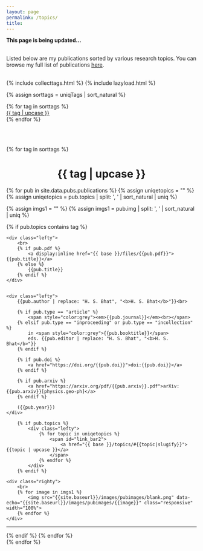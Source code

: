 ```yaml
---
layout: page
permalink: /topics/
title: 
---
```


**This page is being updated...**
<br><br>


Listed below are my publications sorted by various research topics. You can browse my full list of publications [here][pubs].
<br><br>

{% include collecttags.html %}
{% include lazyload.html %}

{% assign sorttags = uniqTags | sort_natural %} 


<div class="container">
	{% for tag in sorttags %}
		<div class="section">
			<div id="link_bar2">
			   <a href="#{{ tag  | slugify }}"> {{ tag | upcase }} </a>
			</div>
		</div>
	{% endfor %}
</div>

<br><br>

{% for tag in sorttags %}
<h1 id="{{ tag  | slugify }}" align="center">{{ tag | upcase }}</h1>
{% for pub in site.data.pubs.publications %}
{% assign uniqetopics = "" %}
{% assign uniqetopics = pub.topics | split: ', ' | sort_natural | uniq %} 

{% assign imgs1 = "" %}
{% assign imgs1 = pub.img | split: ', ' | sort_natural | uniq %} 

{% if pub.topics contains tag %}
<div class="group1">


    <div class="lefty">
    	<br>
		{% if pub.pdf %}
			<a display:inline href="{{ base }}/files/{{pub.pdf}}">{{pub.title}}</a>
		{% else %} 
			{{pub.title}}
		{% endif %}
	</div>	

		
	<div class="lefty">
		{{pub.author | replace: "H. S. Bhat", "<b>H. S. Bhat</b>"}}<br>
		
		{% if pub.type == "article" %}
			<span style="color:grey"><em>{{pub.journal}}</em><br></span>
		{% elsif pub.type == "inproceeding" or pub.type == "incollection" %}
			in <span style="color:grey">{{pub.booktitle}}</span>
			eds. {{pub.editor | replace: "H. S. Bhat", "<b>H. S. Bhat</b>"}}
		{% endif %}
		
		{% if pub.doi %}
			<a href="https://doi.org/{{pub.doi}}">doi:{{pub.doi}}</a>
		{% endif %}
		
		{% if pub.arxiv %}
			<a href="https://arxiv.org/pdf/{{pub.arxiv}}.pdf">arXiv:{{pub.arxiv}}[physics.geo-ph]</a>
		{% endif %}
		
		({{pub.year}})
    </div>
    
		{% if pub.topics %}
			<div class="lefty">
				{% for topic in uniqetopics %}
					<span id="link_bar2">
						<a href="{{ base }}/topics/#{{topic|slugify}}">{{topic | upcase }}</a>
					</span>
				{% endfor %}
			</div>
		{% endif %}
	
	<div class="righty">
		<br>
		{% for image in imgs1 %}
			<img src="{{site.baseurl}}/images/pubimages/blank.png" data-echo="{{site.baseurl}}/images/pubimages/{{image}}" class="responsive" width="100%">
		{% endfor %}
	</div>
</div> 
<hr style="width:100%;text-align:center;margin-left:0;">
{% endif %}
{% endfor %}
<br>
{% endfor %}

<style>
.responsive {
width: 100%; 
height: 100%; 
object-fit: contain; 
max-width: 300px;
max-height: 150px;
float: left;
}
</style>

[pubs]: /articles/
